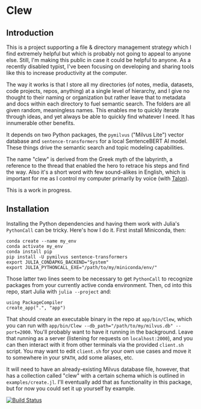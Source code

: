 # Clew

## Introduction
This is a project supporting a file & directory management strategy which I find extremely helpful but which is probably not going to appeal to anyone else. Still, I'm making this public in case it could be helpful to anyone. As a recently disabled typist, I've been focusing on developing and sharing tools like this to increase productivity at the computer.

The way it works is that I store all my directories (of notes, media, datasets, code projects, repos, anything) at a single level of hierarchy, and I give no thought to their naming or organization but rather leave that to metadata and docs within each directory to fuel semantic search. The folders are all given random, meaningless names. This enables me to quickly iterate through ideas, and yet always be able to quickly find whatever I need. It has innumerable other benefits.

It depends on two Python packages, the `pymilvus` ("Milvus Lite") vector database and `sentence-transformers` for a local SentenceBERT AI model. These things drive the semantic search and topic modeling capabilities.

The name "clew" is derived from the Greek myth of the labyrinth, a reference to the thread that enabled the hero to retrace his steps and find the way. Also it's a short word with few sound-alikes in English, which is important for me as I control my computer primarily by voice (with [Talon](https://talonvoice.com/)).

This is a work in progress.

## Installation
Installing the Python dependencies and having them work with Julia's `PythonCall` can be tricky. Here's how I do it. First install Miniconda, then:
```
conda create --name my_env
conda activate my_env
conda install pip
pip install -U pymilvus sentence-transformers
export JULIA_CONDAPKG_BACKEND="System"
export JULIA_PYTHONCALL_EXE="/path/to/my/miniconda/env/"
```

Those latter two lines seem to be necessary to get `PythonCall` to recognize packages from your currently active conda environment. Then, cd into this repo, start Julia with `julia --project` and:
```
using PackageCompiler
create_app(".", "app")
```

That should create an executable binary in the repo at `app/bin/Clew`, which you can run with `app/bin/Clew --db_path="/path/to/my/milvus.db" --port=2000`. You'll probably want to have it running in the background. Leave that running as a server (listening for requests on `localhost:2000`), and you can then interact with it from other terminals via the provided `client.sh` script. You may want to edit `client.sh` for your own use cases and move it to somewhere in your `$PATH`, add some aliases, etc.

It will need to have an already-existing Milvus database file, however, that has a collection called "clew" with a certain schema which is outlined in `examples/create.jl`. I'll eventually add that as functionality in this package, but for now you could set it up yourself by example.

[![Build Status](https://github.com/myersm0/Clew.jl/actions/workflows/CI.yml/badge.svg?branch=main)](https://github.com/myersm0/Clew.jl/actions/workflows/CI.yml?query=branch%3Amain)

